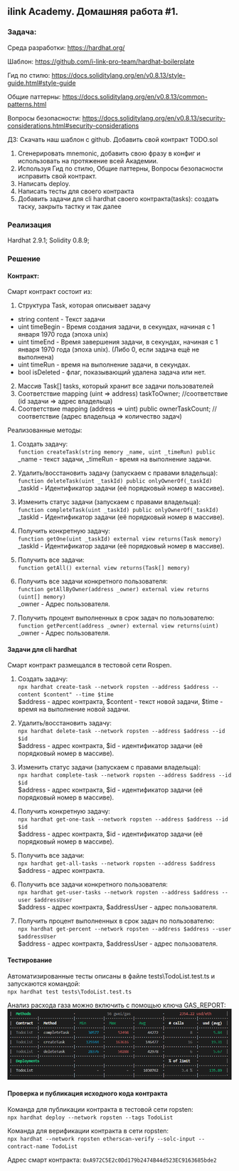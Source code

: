 ## ilink Academy. Домашняя работа #1. 

### Задача:  
Среда разработки:
https://hardhat.org/

Шаблон:
https://github.com/i-link-pro-team/hardhat-boilerplate

Гид по стилю:
https://docs.soliditylang.org/en/v0.8.13/style-guide.html#style-guide

Общие паттерны:
https://docs.soliditylang.org/en/v0.8.13/common-patterns.html

Вопросы безопасности:
https://docs.soliditylang.org/en/v0.8.13/security-considerations.html#security-considerations

ДЗ:
Скачать наш шаблон с github. Добавить свой контракт TODO.sol
1. Сгенерировать mnemonic, добавить свою фразу в конфиг и использовать на протяжение всей Академии.
2. Используя Гид по стилю, Общие паттерны, Вопросы безопасности исправить свой контракт.
3. Написать deploy.
4. Написать тесты для своего контракта
5. Добавить задачи для cli hardhat своего контракта(tasks):  создать таску, закрыть тастку и так далее


### Реализация
Hardhat 2.9.1;
Solidity 0.8.9;

### Решение

#### Контракт:  
Смарт контракт состоит из: 
1. Структура Task, которая описывает задачу
- string content - Текст задачи
- uint timeBegin - Время создания задачи, в секундах, начиная с 1 января 1970 года (эпоха unix)
- uint timeEnd - Время завершения задачи, в секундах, начиная с 1 января 1970 года (эпоха unix). (Либо 0, если задача ещё не выполнена)
- uint timeRun - время на выполнение задачи, в секундах.    
- bool isDeleted - флаг, показывающий удалена задача или нет.

2. Массив Task[] tasks, который хранит все задачи пользователей
3. Соответствие mapping (uint => address) taskToOwner; //соответствие (id задачи => адрес владельца)
4. Соответствие mapping (address => uint) public ownerTaskCount; // соответствие (адрес владельца => количество задач) 

Реализованные методы:
1. Создать задачу:  
`function createTask(string memory _name, uint _timeRun) public`  
_name - текст задачи, _timeRun - время на выполнение задачи.  

2. Удалить/восстановить задачу (запускаем с правами владельца):  
`function deleteTask(uint _taskId) public onlyOwnerOf(_taskId)`  
_taskId - Идентификатор задачи (её порядковый номер в массиве).  

3. Изменить статус задачи (запускаем с правами владельца):  
`function completeTask(uint _taskId) public onlyOwnerOf(_taskId)`  
_taskId - Идентификатор задачи (её порядковый номер в массиве).  

4. Получить конкретную задачу:  
`function getOne(uint _taskId) external view returns(Task memory)`  
_taskId - Идентификатор задачи (её порядковый номер в массиве).  

5. Получить все задачи:  
`function getAll() external view returns(Task[] memory)`  

6. Получить все задачи конкретного пользователя:  
`function getAllByOwner(address _owner) external view returns (uint[] memory)`  
_owner - Адрес пользователя.  

7. Получить процент выполненных в срок задач по пользователю:  
`function getPercent(address _owner) external view returns(uint)`  
_owner - Адрес пользователя.  


#### Задачи для cli hardhat
Смарт контракт размещался в тестовой сети Rospen.
1. Создать задачу:  
`npx hardhat create-task --network ropsten --address $address --content $content" --time $time`  
$address - адрес контракта, $content - текст новой задачи, $time - время на выполнение новой задачи. 

2. Удалить/восстановить задачу:  
`npx hardhat delete-task --network ropsten --address $address --id $id`  
$address - адрес контракта, $id - идентификатор задачи (её порядковый номер в массиве).  

3. Изменить статус задачи (запускаем с правами владельца):  
`npx hardhat complete-task --network ropsten --address $address --id $id`  
$address - адрес контракта, $id - идентификатор задачи (её порядковый номер в массиве).  

4. Получить конкретную задачу:  
`npx hardhat get-one-task --network ropsten --address $address --id $id`  
$address - адрес контракта, $id - идентификатор задачи (её порядковый номер в массиве).  

5. Получить все задачи:  
`npx hardhat get-all-tasks --network ropsten --address $address`  
$address - адрес контракта.  

6. Получить все задачи конкретного пользователя:  
`npx hardhat get-user-tasks --network ropsten --address $address --user $addressUser`  
$address - адрес контракта, $addressUser - адрес пользователя.  

7. Получить процент выполненных в срок задач по пользователю:  
`npx hardhat get-percent --network ropsten --address $address --user $addressUser`  
$address - адрес контракта, $addressUser - адрес пользователя.  

#### Тестирование
Автоматизированные тесты описаны в файле tests\TodoList.test.ts и запускаются командой:  
`npx hardhat test tests\TodoList.test.ts`

Анализ расхода газа можно включить с помощью ключа GAS_REPORT:
![Анализ расхода газа](gas-report.png)


#### Проверка и публикация исходного кода контракта
Команда для публикации контракта в тестовой сети ropsten:  
`npx hardhat deploy --network ropsten --tags TodoList`

Команда для верификации контракта в сети ropsten:  
`npx hardhat --network ropsten etherscan-verify --solc-input --contract-name TodoList
`

Адрес смарт контракта: `0xA972C5E2c0Dd179b2474B44d523EC9163685bde2`

